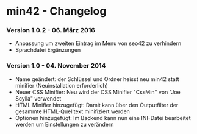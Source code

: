 min42 - Changelog
=================


### Version 1.0.2 - 06. März 2016

* Anpassung um zweiten Eintrag im Menu von seo42 zu verhindern
* Sprachdatei Ergänzungen


### Version 1.0 - 04. November 2014

* Name geändert: der Schlüssel und Ordner heisst neu min42 statt minifier (Neuinstallation erforderlich)
* Neuer CSS Minifier: Neu wird der CSS Minifier "CssMin" von "Joe Scylla" verwendet
* HTML Minifier hinzugefügt: Damit kann über den Outputfilter der gesammte HTML-Quelltext minifiziert werden
* Optionen hinzugefügt: Im Backend kann nun eine INI-Datei bearbeitet werden um Einstellungen zu verändern

